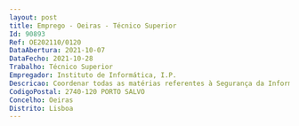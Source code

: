 ```yaml
--- 
layout: post
title: Emprego - Oeiras - Técnico Superior
Id: 90893
Ref: OE202110/0120
DataAbertura: 2021-10-07
DataFecho: 2021-10-28
Trabalho: Técnico Superior
Empregador: Instituto de Informática, I.P.
Descricao: Coordenar todas as matérias referentes à Segurança da Informação, nomeadamente o SGSI, elaborar o Plano Estratégico da Segurança da Informação, apoiar a organização na aplicação da legislação neste âmbito. Promover o alinhamento dos objetivos de Segurança da Informação com os objetivos estratégicos do Instituto de Informática, visando uma cultura de responsabilização e de Segurança da Informação. Definir e manter as políticas e normas de segurança da informação, bem como os requisitos de segurança a implementar transversalmente na organização. Apoiar a definição e implementação dos procedimentos internos de suporte e avaliação da sua eficácia e adequação. Definir e propor as políticas e estratégias de segurança de informação, garantindo o planeamento conceção e avaliação das iniciativas que garantem a segurança da informação gerida pelo Instituto de Informática.
CodigoPostal: 2740-120 PORTO SALVO
Concelho: Oeiras
Distrito: Lisboa
--- 
```

